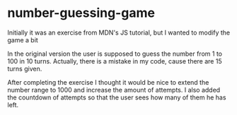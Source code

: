 # number-guessing-game
Initially it was an exercise from MDN's JS tutorial, but I wanted to modify the game a bit

In the original version the user is supposed to guess the number from 1 to 100 in 10 turns. Actually, there is a mistake in my code, cause there are 15 turns given.

After completing the exercise I thought it would be nice to extend the number range to 1000 and increase the amount of attempts. I also added the countdown of attempts so that the user sees how many of them he has left.
